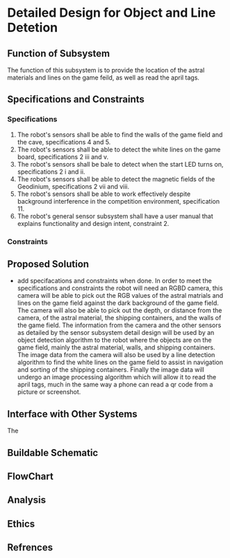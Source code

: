 # Detailed Design for Object and Line Detetion
## Function of Subsystem
The function of this subsystem is to provide the location of the astral materials and lines on the game feild, as well as read the april tags. 

## Specifications and Constraints 
### Specifications
1. The robot's sensors shall be able to find the walls of the game field and the cave, specifications 4 and 5.
2. The robot's sensors shall be able to detect the white lines on the game board, specifications 2 iii and v.
3. The robot's sensors shall be bale to detect when the start LED turns on, specifications 2 i and ii.
4. The robot's sensors shall be able to detect the magnetic fields of the Geodinium, specifications 2 vii and viii.
5. The robot's sensors shall be able to work effectively despite background interference in the competition environment, specification 11.
6. The robot's general sensor subsystem shall have a user manual that explains functionality and design intent, constraint 2.

### Constraints

## Proposed Solution
* add specifacations and constraints when done.
In order to meet the specifications and constraints the robot will need an RGBD camera, this camera will be able to pick out the RGB values of the astral matrials and lines on the game field against the dark background of the game field.
The camera will also be able to pick out the depth, or distance from the camera, of the astral material, the shipping containers, and the walls of the game field.
The information from the camera and the other sensors as detailed by the sensor subsystem detail design will be used by an object detection algorithm to the robot where the objects are on the game field, mainly the astral material, walls, and shipping containers.
The image data from the camera will also be used by a line detection algorithm to find the white lines on the game field to assist in navigation and sorting of the shipping containers.
Finally the image data will undergo an image processing algorithm which will allow it to read the april tags, much in the same way a phone can read a qr code from a picture or screenshot.

## Interface with Other Systems
The 
## Buildable Schematic
## FlowChart
## Analysis
## Ethics 
## Refrences 

